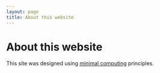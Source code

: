 ```yaml
---
layout: page
title: About this website
---
```

# **About this website**

This site was designed using [minimal computing](http://go-dh.github.io/mincomp/) principles. 